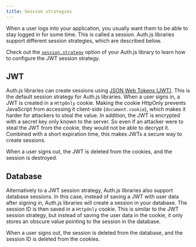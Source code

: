 ```yaml
---
title: Session strategies
---
```


When a user logs into your application, you usually want them to be able to stay logged in for some time. This is called a session. Auth.js libraries support different session strategies, which are described below.

Check out the [`session.strategy`](/reference/core#session) option of your Auth.js library to learn how to configure the JWT session strategy.

## JWT

Auth.js libraries can create sessions using [JSON Web Tokens (JWT)](https://datatracker.ietf.org/doc/html/rfc7519). This is the default session strategy for Auth.js libraries. When a user signs in, a JWT is created in a `HttpOnly` cookie. Making the cookie HttpOnly prevents JavaScript from accessing it client-side (`document.cookie`), which makes it harder for attackers to steal the value. In addition, the JWT is encrypted with a secret key only known to the server. So even if an attacker were to steal the JWT from the cookie, they would not be able to decrypt it. Combined with a short expiration time, this makes JWTs a secure way to create sessions.

When a user signs out, the JWT is deleted from the cookies, and the session is destroyed.

## Database

Alternatively to a JWT session strategy, Auth.js libraries also support database sessions. In this case, instead of saving a JWT with user data after signing in, Auth.js libraries will create a session in your database. The session ID is then saved in a `HttpOnly` cookie. This is similar to the JWT session strategy, but instead of saving the user data in the cookie, it only stores an obscure value pointing to the session in the database.

When a user signs out, the session is deleted from the database, and the session ID is deleted from the cookies.